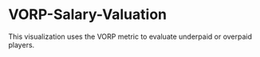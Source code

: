 # VORP-Salary-Valuation
This visualization uses the VORP metric to evaluate underpaid or overpaid players.
